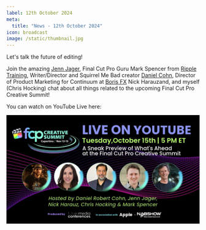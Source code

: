 ```yaml
---
label: 12th October 2024
meta:
  title: "News - 12th October 2024"
icon: broadcast
image: /static/thumbnail.jpg
---
```


Let's talk the future of editing!

Join the amazing [Jenn Jager](https://www.youtube.com/@JennJagerPro), Final Cut Pro Guru Mark Spencer from [Ripple Training](https://www.rippletraining.com), Writer/Director and Squirrel Me Bad creator [Daniel Cohn](https://www.youtube.com/@squirrelmebad9684), Director of Product Marketing for Continuum at [Boris FX](https://borisfx.com) Nick Harauzand, and myself (Chris Hocking) chat about all things related to the upcoming Final Cut Pro Creative Summit!

You can watch on YouTube Live here:

[![](/static/fcp-creative-summit-youtube-preview.jpeg)](https://ltnt.tv/fcpcs-2024)